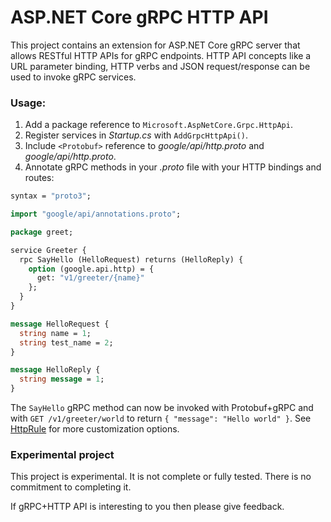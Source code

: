 ASP.NET Core gRPC HTTP API
==========================

This project contains an extension for ASP.NET Core gRPC server that allows RESTful HTTP APIs for gRPC endpoints. HTTP API concepts like a URL parameter binding, HTTP verbs and JSON request/response can be used to invoke gRPC services.

### Usage:

1. Add a package reference to `Microsoft.AspNetCore.Grpc.HttpApi`.
2. Register services in *Startup.cs* with `AddGrpcHttpApi()`.
2. Include `<Protobuf>` reference to *google/api/http.proto* and *google/api/http.proto*.
3. Annotate gRPC methods in your *.proto* file with your HTTP bindings and routes:

```protobuf
syntax = "proto3";

import "google/api/annotations.proto";

package greet;

service Greeter {
  rpc SayHello (HelloRequest) returns (HelloReply) {
    option (google.api.http) = {
      get: "v1/greeter/{name}"
    };
  }
}

message HelloRequest {
  string name = 1;
  string test_name = 2;
}

message HelloReply {
  string message = 1;
}
```

The `SayHello` gRPC method can now be invoked with Protobuf+gRPC and with `GET /v1/greeter/world` to return `{ "message": "Hello world" }`. See [HttpRule](https://cloud.google.com/service-infrastructure/docs/service-management/reference/rpc/google.api#google.api.HttpRule) for more customization options.

### Experimental project

This project is experimental. It is not complete or fully tested. There is no commitment to completing it.

If gRPC+HTTP API is interesting to you then please give feedback.
